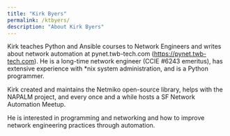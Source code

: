 ```yaml
---
title: "Kirk Byers"
permalink: /ktbyers/
description: "About Kirk Byers"
---
```

Kirk teaches Python and Ansible courses to Network Engineers and writes about network automation at pynet.twb-tech.com (https://pynet.twb-tech.com). He is a long-time network engineer (CCIE #6243 emeritus), has extensive experience with *nix system administration, and is a Python programmer. 

Kirk created and maintains the Netmiko open-source library, helps with the NAPALM project, and every once and a while hosts a SF Network Automation Meetup. 

He is interested in programming and networking and how to improve network engineering practices through automation. 
